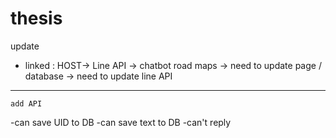 # thesis
update 
- linked :  HOST-> Line API -> chatbot
road maps
-> need to update page / database
-> need to update line API


--------------------
    add API
-can save UID to DB
-can save text to DB
-can't reply
